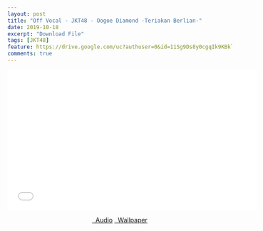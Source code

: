 ```yaml
---
layout: post
title: "Off Vocal - JKT48 - Oogoe Diamond -Teriakan Berlian-"
date: 2019-10-18
excerpt: "Download File"
tags: [JKT48]
feature: https://drive.google.com/uc?authuser=0&id=11Sg9Ds8y0cgqIk9KBklKb1mKFymhqK0Y&export=download
comments: true
---
```

<iframe width="560" height="315" src="//www.youtube.com/embed/MIiAQ9gs1EA" frameborder="0"> </iframe>
<center>
<figure class="half">
<a href="https://drive.google.com/uc?authuser=0&id=11XLi1mj8AC5UWaBR_SPk6-CF2nL2DmQA&export=download" class="btn" target="_blank" rel="noopener noreferrer"><i class="fa fa-caret-down"></i> &nbsp; Audio</a>
<a href="https://drive.google.com/uc?authuser=0&id=11Sg9Ds8y0cgqIk9KBklKb1mKFymhqK0Y&export=download" class="btn" target="_blank" rel="noopener noreferrer"><i class="fa fa-caret-down"></i> &nbsp; Wallpaper</a>
</figure>
</center>
